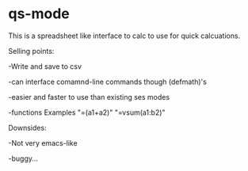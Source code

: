 qs-mode
=======

This is a spreadsheet like interface to calc to use for quick calcuations.


Selling points:

-Write and save to csv

-can interface comamnd-line commands though (defmath)'s

-easier and faster to use than existing ses modes

-functions Examples "=(a1+a2)"  "=vsum(a1:b2)"

Downsides:

-Not very emacs-like

-buggy...
